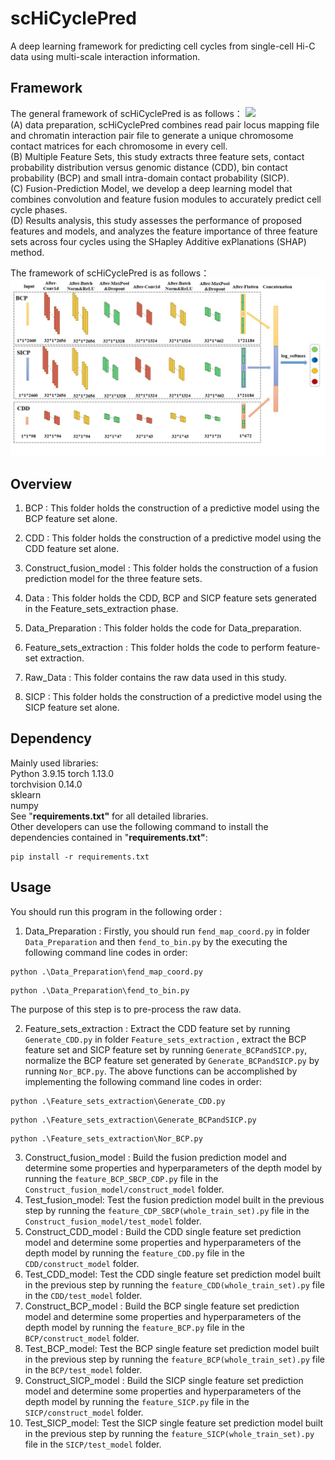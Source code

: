 # scHiCyclePred

A deep learning framework for predicting cell cycles from single-cell Hi-C data using multi-scale interaction information.



## Framework
The general framework of scHiCyclePred is as follows：
<img src="final_framework.jpg"  />  
(A) data preparation, scHiCyclePred combines read pair locus mapping file and chromatin interaction pair file to generate a unique chromosome contact matrices for each chromosome in every cell.   
(B) Multiple Feature Sets, this study extracts three feature sets, contact probability distribution versus genomic distance (CDD), bin contact probability (BCP) and small intra-domain contact probability (SICP).   
(C) Fusion-Prediction Model, we develop a deep learning model that combines convolution and feature fusion modules to accurately predict cell cycle phases.   
(D) Results analysis, this study assesses the performance of proposed features and models, and analyzes the feature importance of three feature sets across four cycles using the SHapley Additive exPlanations (SHAP) method.
 
The framework of scHiCyclePred is as follows：
<img src="Network_framework.jpg"  />  




## Overview

1. BCP : This folder holds the construction of a predictive model using the BCP feature set alone.

2. CDD : This folder holds the construction of a predictive model using the CDD feature set alone.

3. Construct_fusion_model : This folder holds the construction of a fusion prediction model for the three feature sets.

4. Data : This folder holds the CDD, BCP and SICP feature sets generated in the Feature_sets_extraction phase.

5. Data_Preparation :  This folder holds the code for Data_preparation.

6. Feature_sets_extraction :  This folder holds the code to perform feature-set extraction.

7. Raw_Data : This folder contains the raw data used in this study.

8. SICP : This folder holds the construction of a predictive model using the SICP feature set alone.



## Dependency
Mainly used libraries:  
Python 3.9.15 
torch  1.13.0  
torchvision 0.14.0  
sklearn  
numpy   
See "**requirements.txt"** for all detailed libraries.  
Other developers can use the following command to install the dependencies contained in "**requirements.txt"**:
```
pip install -r requirements.txt
```


## Usage

You should run this program in the following order :

1. Data_Preparation : Firstly, you should run `fend_map_coord.py` in folder `Data_Preparation` and then `fend_to_bin.py` by the executing the following command line codes in order:
```
python .\Data_Preparation\fend_map_coord.py
```
```
python .\Data_Preparation\fend_to_bin.py
```
 The purpose of this step is to pre-process the raw data.

2. Feature_sets_extraction : Extract the CDD feature set by running  `Generate_CDD.py` in  folder  `Feature_sets_extraction` , extract the BCP feature set and SICP feature set by running `Generate_BCPandSICP.py`,  normalize the BCP feature set generated by `Generate_BCPandSICP.py` by running `Nor_BCP.py`. The above functions can be accomplished by implementing the following command line codes in order:
```
python .\Feature_sets_extraction\Generate_CDD.py  
```
```
python .\Feature_sets_extraction\Generate_BCPandSICP.py  
```
```
python .\Feature_sets_extraction\Nor_BCP.py
```
3. Construct_fusion_model : Build the fusion prediction model and determine some properties and hyperparameters of the depth model by running the `feature_BCP_SBCP_CDP.py` file in the `Construct_fusion_model/construct_model` folder.
4. Test_fusion_model: Test the fusion prediction model built in the previous step by running the `feature_CDP_SBCP(whole_train_set).py` file in the `Construct_fusion_model/test_model` folder.
5. Construct_CDD_model : Build the CDD single feature set prediction model and determine some properties and hyperparameters of the depth model by running the `feature_CDD.py` file in the `CDD/construct_model` folder.
6. Test_CDD_model: Test the CDD single feature set prediction model built in the previous step by running the `feature_CDD(whole_train_set).py` file in the `CDD/test_model` folder.
7. Construct_BCP_model : Build the BCP single feature set prediction model and determine some properties and hyperparameters of the depth model by running the `feature_BCP.py` file in the `BCP/construct_model` folder.
8. Test_BCP_model: Test the BCP single feature set prediction model built in the previous step by running the `feature_BCP(whole_train_set).py` file in the `BCP/test_model` folder.
9. Construct_SICP_model : Build the SICP single feature set prediction model and determine some properties and hyperparameters of the depth model by running the `feature_SICP.py` file in the `SICP/construct_model` folder.
10. Test_SICP_model: Test the SICP single feature set prediction model built in the previous step by running the `feature_SICP(whole_train_set).py` file in the `SICP/test_model` folder.
